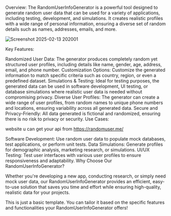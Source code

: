 Overview: The RandomUserInfoGenerator is a powerful tool designed to generate random user data that can be used for a variety of applications, including testing, development, and simulations. It creates realistic profiles with a wide range of personal information, ensuring a diverse set of random details such as names, addresses, emails, and more.


![Screenshot 2025-02-13 202001](https://github.com/user-attachments/assets/eaaa7c0e-476e-49cb-9210-b3a712691d57)


Key Features:

Randomized User Data: The generator produces completely random yet structured user profiles, including details like name, gender, age, address, email, and phone number.
Customization Options: Customize the generated information to match specific criteria such as country, region, or even a predefined dataset.
Simulations & Testing: Ideal for testing purposes, the generated data can be used in software development, UI testing, or database simulations where realistic user data is needed without compromising privacy.
Diverse User Profiles: The generator can create a wide range of user profiles, from random names to unique phone numbers and locations, ensuring variability across all generated data.
Secure and Privacy-Friendly: All data generated is fictional and randomized, ensuring there is no risk to privacy or security.
Use Cases:

website u can get your api from https://randomuser.me/

Software Development: Use random user data to populate mock databases, test applications, or perform unit tests.
Data Simulations: Generate profiles for demographic analysis, marketing research, or simulations.
UI/UX Testing: Test user interfaces with various user profiles to ensure responsiveness and adaptability.
Why Choose Our RandomUserInfoGenerator?

Whether you're developing a new app, conducting research, or simply need mock user data, our RandomUserInfoGenerator provides an efficient, easy-to-use solution that saves you time and effort while ensuring high-quality, realistic data for your projects.

This is just a basic template. You can tailor it based on the specific features and functionalities your RandomUserInfoGenerator offers!
